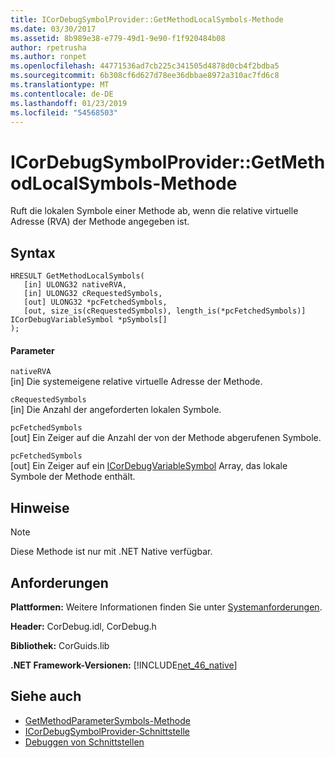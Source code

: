 ```yaml
---
title: ICorDebugSymbolProvider::GetMethodLocalSymbols-Methode
ms.date: 03/30/2017
ms.assetid: 8b989e38-e779-49d1-9e90-f1f920484b08
author: rpetrusha
ms.author: ronpet
ms.openlocfilehash: 44771536ad7cb225c341505d4878d0cb4f2bdba5
ms.sourcegitcommit: 6b308cf6d627d78ee36dbbae8972a310ac7fd6c8
ms.translationtype: MT
ms.contentlocale: de-DE
ms.lasthandoff: 01/23/2019
ms.locfileid: "54568503"
---
```

# <a name="icordebugsymbolprovidergetmethodlocalsymbols-method"></a>ICorDebugSymbolProvider::GetMethodLocalSymbols-Methode
Ruft die lokalen Symbole einer Methode ab, wenn die relative virtuelle Adresse (RVA) der Methode angegeben ist.  
  
## <a name="syntax"></a>Syntax  
  
```  
HRESULT GetMethodLocalSymbols(  
   [in] ULONG32 nativeRVA,  
   [in] ULONG32 cRequestedSymbols,  
   [out] ULONG32 *pcFetchedSymbols,  
   [out, size_is(cRequestedSymbols), length_is(*pcFetchedSymbols)] ICorDebugVariableSymbol *pSymbols[]  
);  
```  
  
#### <a name="parameters"></a>Parameter  
 `nativeRVA`  
 [in] Die systemeigene relative virtuelle Adresse der Methode.  
  
 `cRequestedSymbols`  
 [in] Die Anzahl der angeforderten lokalen Symbole.  
  
 `pcFetchedSymbols`  
 [out] Ein Zeiger auf die Anzahl der von der Methode abgerufenen Symbole.  
  
 `pcFetchedSymbols`  
 [out] Ein Zeiger auf ein [ICorDebugVariableSymbol](../../../../docs/framework/unmanaged-api/debugging/icordebugvariablesymbol-interface.md) Array, das lokale Symbole der Methode enthält.  
  
## <a name="remarks"></a>Hinweise  
  
> [!NOTE]
>  Diese Methode ist nur mit .NET Native verfügbar.  
  
## <a name="requirements"></a>Anforderungen  
 **Plattformen:** Weitere Informationen finden Sie unter [Systemanforderungen](../../../../docs/framework/get-started/system-requirements.md).  
  
 **Header:** CorDebug.idl, CorDebug.h  
  
 **Bibliothek:** CorGuids.lib  
  
 **.NET Framework-Versionen:** [!INCLUDE[net_46_native](../../../../includes/net-46-native-md.md)]  
  
## <a name="see-also"></a>Siehe auch
- [GetMethodParameterSymbols-Methode](../../../../docs/framework/unmanaged-api/debugging/icordebugsymbolprovider-getmethodparametersymbols-method.md)
- [ICorDebugSymbolProvider-Schnittstelle](../../../../docs/framework/unmanaged-api/debugging/icordebugsymbolprovider-interface.md)
- [Debuggen von Schnittstellen](../../../../docs/framework/unmanaged-api/debugging/debugging-interfaces.md)
